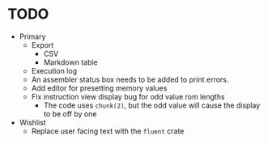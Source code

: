 # TODO

- Primary
  - Export
    - CSV
    - Markdown table
  - Execution log
  - An assembler status box needs to be added to print errors.
  - Add editor for presetting memory values
  - Fix instruction view display bug for odd value rom lengths
    - The code uses `chunk(2)`, but the odd value will cause the display to be off by one
- Wishlist
  - Replace user facing text with the `fluent` crate
